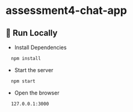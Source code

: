 # assessment4-chat-app

## 🔗 Run Locally

- Install Dependencies

```bash
  npm install
```

- Start the server

```bash
  npm start
```

- Open the browser

```bash
  127.0.0.1:3000
```

   